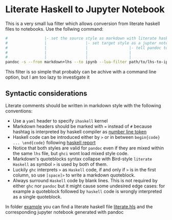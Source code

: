 # Literate Haskell to Jupyter Notebook

This is a very small lua filter which allows conversion from literate haskell files to notebooks. Use the follwing command:

```bash
#                |- set the source style as markdown with literate haskell rules
#                |                 |- set target style as a jupter notebook
#                |                 |                  |- tell pandoc to use this lua filter. Pandoc includes a lua interpreter, so no need to extra deps.
#                |                 |                  |                           |- output file path
#                |                 |                  |                           |                    |- input file path
pandoc -s --from markdown+lhs --to ipynb --lua-filter path/to/lhs-to-ipynb.lua -o path/to/output.ipynb path/to/input.lhs 
```

This filter is so simple that probably can be achive with a command line option, but I am too lazy to investigate it

## Syntactic considerations

Literate comments should be written in markdown style with the following conventions:

- Use a `yaml` header to specify `ihaskell` kernel
- Markdown headers should be marked with `=` instead of `#` because hashtag is interpreted by haskell compiler as [number line token](https://pandoc.org/MANUAL.html#extension-literate_haskell)
- Haskell code can be introduced either by `>` or in between `begin{code} ... \end{code}` following [haskell report](https://www.haskell.org/onlinereport/literate.html)
- Notice that both styles are valid for `pandoc` even if they are mixed within the same `lhs` file, but `ghci` wont load mixed style code.
- Markdown's quoteblocks syntax collapse with Bird-style `literate Haskell` as symbol `>` is used by both of them.
- Luckily `ghc` interprets `>` as `Haskell` code, if and only if `>` is in the first column, so use `[space]>` to write a markdown quoteblock.
- Always surround `Haskell` code by blank lines. This is not required by either `ghc` nor `pandoc` but it might cause some undesired edge cases: for example a quoteblock followed by `haskell` code is wrongly interpreted as a single quoteblock.

In folder [example](./example) you can find a literate haskell file [literate.hls](./example/literate.hls) and the corresponding jupyter notebook generated with pandoc
